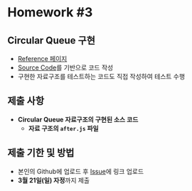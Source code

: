 # Homework #3

## Circular Queue 구현

- [Reference 페이지](https://github.com/ai-creatv/algorithm_FDS18/blob/master/3_DataStructures/3_6_Queues/README.md)
- [Source Code](https://github.com/ai-creatv/algorithm_FDS18/blob/master/3_DataStructures/3_6_Queues/src/circularQ/after.js)를 기반으로 코드 작성
- 구현한 자료구조를 테스트하는 코드도 직접 작성하여 테스트 수행

## 제출 사항

- **Circular Queue 자료구조의 구현된 소스 코드**
  - **자료 구조의 `after.js` 파일**

## 제출 기한 및 방법

- 본인의 Github에 업로드 후 [Issue](https://github.com/ai-creatv/algorithm_FDS18/issues)에 링크 업로드
- **3월 21일(일) 자정**까지 제출
